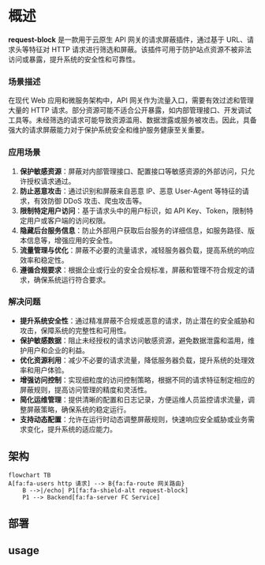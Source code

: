 # 概述
**request-block** 是一款用于云原生 API 网关的请求屏蔽插件，通过基于 URL、请求头等特征对 HTTP 请求进行筛选和屏蔽。该插件可用于防护站点资源不被非法访问或暴露，提升系统的安全性和可靠性。

### 场景描述
在现代 Web 应用和微服务架构中，API 网关作为流量入口，需要有效过滤和管理大量的 HTTP 请求。部分资源可能不适合公开暴露，如内部管理接口、开发调试工具等。未经筛选的请求可能导致资源滥用、数据泄露或服务被攻击。因此，具备强大的请求屏蔽能力对于保护系统安全和维护服务健康至关重要。

### 应用场景
1. **保护敏感资源**：屏蔽对内部管理接口、配置接口等敏感资源的外部访问，只允许授权请求通过。
2. **防止恶意攻击**：通过识别和屏蔽来自恶意 IP、恶意 User-Agent 等特征的请求，有效防御 DDoS 攻击、爬虫攻击等。
3. **限制特定用户访问**：基于请求头中的用户标识，如 API Key、Token，限制特定用户或客户端的访问权限。
4. **隐藏后台服务信息**：防止外部用户获取后台服务的详细信息，如服务路径、版本信息等，增强应用的安全性。
5. **流量管理与优化**：屏蔽不必要的流量请求，减轻服务器负载，提高系统的响应效率和稳定性。
6. **遵循合规要求**：根据企业或行业的安全合规标准，屏蔽和管理不符合规定的请求，确保系统运行符合要求。

### 解决问题
- **提升系统安全性**：通过精准屏蔽不合规或恶意的请求，防止潜在的安全威胁和攻击，保障系统的完整性和可用性。
- **保护敏感数据**：阻止未经授权的请求访问敏感资源，避免数据泄露和滥用，维护用户和企业的利益。
- **优化资源利用**：减少不必要的请求流量，降低服务器负载，提升系统的处理效率和用户体验。
- **增强访问控制**：实现细粒度的访问控制策略，根据不同的请求特征制定相应的屏蔽规则，提高访问管理的精度和灵活性。
- **简化运维管理**：提供清晰的配置和日志记录，方便运维人员监控请求流量，调整屏蔽策略，确保系统的稳定运行。
- **支持动态配置**：允许在运行时动态调整屏蔽规则，快速响应安全威胁或业务需求变化，提升系统的适应能力。


## 架构
```mermaid
flowchart TB
A[fa:fa-users http 请求] --> B{fa:fa-route 网关路由}
	B -->|/echo| P1[fa:fa-shield-alt request-block]
	P1 --> Backend[fa:fa-server FC Service]
```
## 部署

## usage